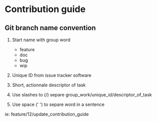 # Contribution guide

## Git branch name convention

1. Start name with group word
    - feature
    - doc
    - bug
    - wip

2. Unique ID from issue tracker software

3. Short, actionnale descriptor of task

4. Use slashes to (/) separe group_work/unique_id/descriptor_of_task

5. Use space (' ') to separe word in a sentence

ie: feature/12/update_contribution_guide
